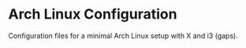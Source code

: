 # Arch Linux Configuration

Configuration files for a minimal Arch Linux setup with X and i3 (gaps).
